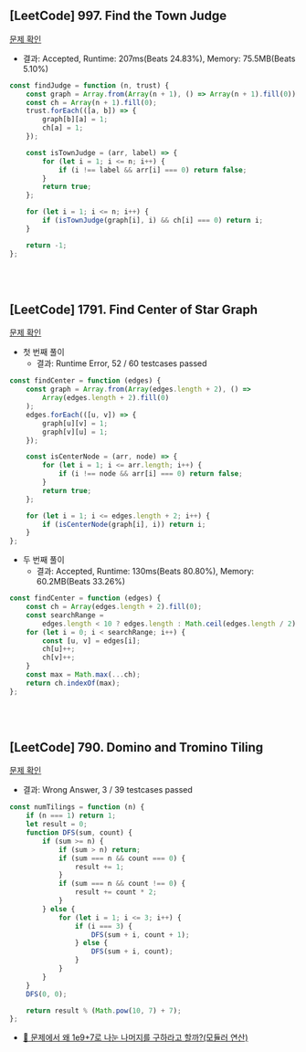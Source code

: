 ## [LeetCode] 997. Find the Town Judge

[문제 확인](https://leetcode.com/problems/find-the-town-judge/)

-   결과: Accepted, Runtime: 207ms(Beats 24.83%), Memory: 75.5MB(Beats 5.10%)

```js
const findJudge = function (n, trust) {
    const graph = Array.from(Array(n + 1), () => Array(n + 1).fill(0));
    const ch = Array(n + 1).fill(0);
    trust.forEach(([a, b]) => {
        graph[b][a] = 1;
        ch[a] = 1;
    });

    const isTownJudge = (arr, label) => {
        for (let i = 1; i <= n; i++) {
            if (i !== label && arr[i] === 0) return false;
        }
        return true;
    };

    for (let i = 1; i <= n; i++) {
        if (isTownJudge(graph[i], i) && ch[i] === 0) return i;
    }

    return -1;
};
```

</br>
</br>

## [LeetCode] 1791. Find Center of Star Graph

[문제 확인](https://leetcode.com/problems/find-center-of-star-graph/)

-   첫 번째 풀이
    -   결과: Runtime Error, 52 / 60 testcases passed

```js
const findCenter = function (edges) {
    const graph = Array.from(Array(edges.length + 2), () =>
        Array(edges.length + 2).fill(0)
    );
    edges.forEach(([u, v]) => {
        graph[u][v] = 1;
        graph[v][u] = 1;
    });

    const isCenterNode = (arr, node) => {
        for (let i = 1; i <= arr.length; i++) {
            if (i !== node && arr[i] === 0) return false;
        }
        return true;
    };

    for (let i = 1; i <= edges.length + 2; i++) {
        if (isCenterNode(graph[i], i)) return i;
    }
};
```

-   두 번째 풀이
    -   결과: Accepted, Runtime: 130ms(Beats 80.80%), Memory: 60.2MB(Beats 33.26%)

```js
const findCenter = function (edges) {
    const ch = Array(edges.length + 2).fill(0);
    const searchRange =
        edges.length < 10 ? edges.length : Math.ceil(edges.length / 2);
    for (let i = 0; i < searchRange; i++) {
        const [u, v] = edges[i];
        ch[u]++;
        ch[v]++;
    }
    const max = Math.max(...ch);
    return ch.indexOf(max);
};
```

</br>
</br>

## [LeetCode] 790. Domino and Tromino Tiling

[문제 확인](https://leetcode.com/problems/domino-and-tromino-tiling/)

-   결과: Wrong Answer, 3 / 39 testcases passed

```js
const numTilings = function (n) {
    if (n === 1) return 1;
    let result = 0;
    function DFS(sum, count) {
        if (sum >= n) {
            if (sum > n) return;
            if (sum === n && count === 0) {
                result += 1;
            }
            if (sum === n && count !== 0) {
                result += count * 2;
            }
        } else {
            for (let i = 1; i <= 3; i++) {
                if (i === 3) {
                    DFS(sum + i, count + 1);
                } else {
                    DFS(sum + i, count);
                }
            }
        }
    }
    DFS(0, 0);

    return result % (Math.pow(10, 7) + 7);
};
```

-   [🤔 문제에서 왜 1e9+7로 나눈 나머지를 구하라고 할까?(모듈러 연산)](https://developer-eun-diary.tistory.com/19)
